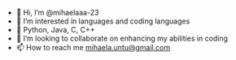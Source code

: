 - 👋 Hi, I’m @mihaelaaa-23
- 👀 I’m interested in languages and coding languages
- 🌱 Python, Java, C, C++
- 💞️ I’m looking to collaborate on enhancing my abilities in coding 
- 📫 How to reach me mihaela.untu@gmail.com

<!---
mihaelaaa-23/mihaelaaa-23 is a ✨ special ✨ repository because its `README.md` (this file) appears on your GitHub profile.
You can click the Preview link to take a look at your changes.
--->
